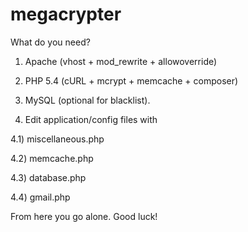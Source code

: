 megacrypter
===========

What do you need?


1) Apache (vhost + mod_rewrite + allowoverride)

2) PHP 5.4 (cURL + mcrypt + memcache + composer)

3) MySQL (optional for blacklist).

4) Edit application/config files with 

4.1) miscellaneous.php

4.2) memcache.php

4.3) database.php

4.4) gmail.php


From here you go alone. Good luck!
